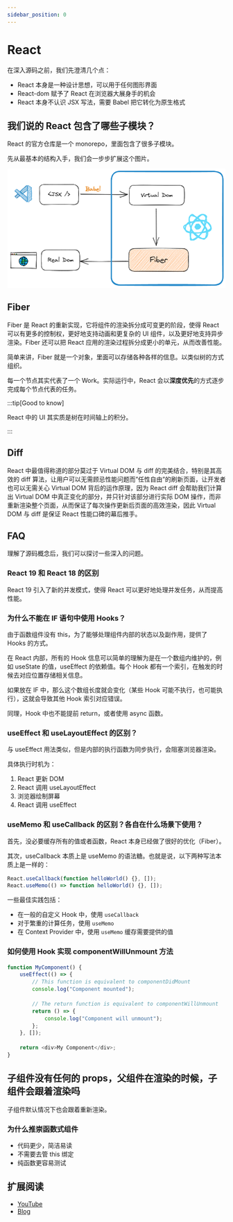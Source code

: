 ```yaml
---
sidebar_position: 0
---
```


# React

在深入源码之前，我们先澄清几个点：

-   React 本身是一种设计思想，可以用于任何图形界面
-   React-dom 赋予了 React 在浏览器大展身手的机会
-   React 本身不认识 JSX 写法，需要 Babel 把它转化为原生格式

## 我们说的 React 包含了哪些子模块？

React 的官方仓库是一个 monorepo，里面包含了很多子模块。

先从最基本的结构入手，我们会一步步扩展这个图片。

![](./images//react_0.png)

## Fiber

Fiber 是 React 的重新实现，它将组件的渲染拆分成可变更的阶段，使得 React 可以有更多的控制权，更好地支持动画和更复杂的 UI 组件，以及更好地支持异步渲染。Fiber 还可以把 React 应用的渲染过程拆分成更小的单元，从而改善性能。

简单来讲，Fiber 就是一个对象，里面可以存储各种各样的信息。以类似树的方式组织。

每一个节点其实代表了一个 Work。实际运行中，React 会以**深度优先**的方式逐步完成每个节点代表的任务。

:::tip[Good to know]

React 中的 UI 其实质是树在时间轴上的积分。

:::

## Diff

React 中最值得称道的部分莫过于 Virtual DOM 与 diff 的完美结合，特别是其高效的 diff 算法，让用户可以无需顾忌性能问题而”任性自由”的刷新页面，让开发者也可以无需关心 Virtual DOM 背后的运作原理，因为 React diff 会帮助我们计算出 Virtual DOM 中真正变化的部分，并只针对该部分进行实际 DOM 操作，而非重新渲染整个页面，从而保证了每次操作更新后页面的高效渲染，因此 Virtual DOM 与 diff 是保证 React 性能口碑的幕后推手。

## FAQ

理解了源码概念后，我们可以探讨一些深入的问题。

### React 19 和 React 18 的区别

React 19 引入了新的并发模式，使得 React 可以更好地处理并发任务，从而提高性能。

### 为什么不能在 IF 语句中使用 Hooks？

由于函数组件没有 this，为了能够处理组件内部的状态以及副作用，提供了 Hooks 的方式。

在 React 内部，所有的 Hook 信息可以简单的理解为是在一个数组内维护的，例如 useState 的值，useEffect 的依赖值。每个 Hook 都有一个索引，在触发的时候去对应位置存储相关信息。

如果放在 IF 中，那么这个数组长度就会变化（某些 Hook 可能不执行，也可能执行），这就会导致其他 Hook 索引对应错误。

同理，Hook 中也不能提前 return，或者使用 async 函数。

### useEffect 和 useLayoutEffect 的区别？

与 useEffect 用法类似，但是内部的执行函数为同步执行，会阻塞浏览器渲染。

具体执行时机为：

1. React 更新 DOM
2. React 调用 useLayoutEffect
3. 浏览器绘制屏幕
4. React 调用 useEffect

### useMemo 和 useCallback 的区别？各自在什么场景下使用？

首先，没必要缓存所有的值或者函数，React 本身已经做了很好的优化（Fiber）。

其次，useCallback 本质上是 useMemo 的语法糖。也就是说，以下两种写法本质上是一样的：

```js
React.useCallback(function helloWorld() {}, []);
React.useMemo(() => function helloWorld() {}, []);
```

一些最佳实践包括：

-   在一般的自定义 Hook 中，使用 `useCallback`
-   对于繁重的计算任务，使用 `useMemo`
-   在 Context Provider 中，使用 `useMemo` 缓存需要提供的值

### 如何使用 Hook 实现 componentWillUnmount 方法

```js
function MyComponent() {
	useEffect(() => {
		// This function is equivalent to componentDidMount
		console.log("Component mounted");

		// The return function is equivalent to componentWillUnmount
		return () => {
			console.log("Component will unmount");
		};
	}, []);

	return <div>My Component</div>;
}
```

## 子组件没有任何的 props，父组件在渲染的时候，子组件会跟着渲染吗

子组件默认情况下也会跟着重新渲染。

### 为什么推崇函数式组件

-   代码更少，简洁易读
-   不需要去管 this 绑定
-   纯函数更容易测试

## 扩展阅读

-   [YouTube](https://www.youtube.com/watch?v=1VVfMVQabx0)
-   [Blog](https://www.joshwcomeau.com/react/usememo-and-usecallback/#inside-context-providers-8)
